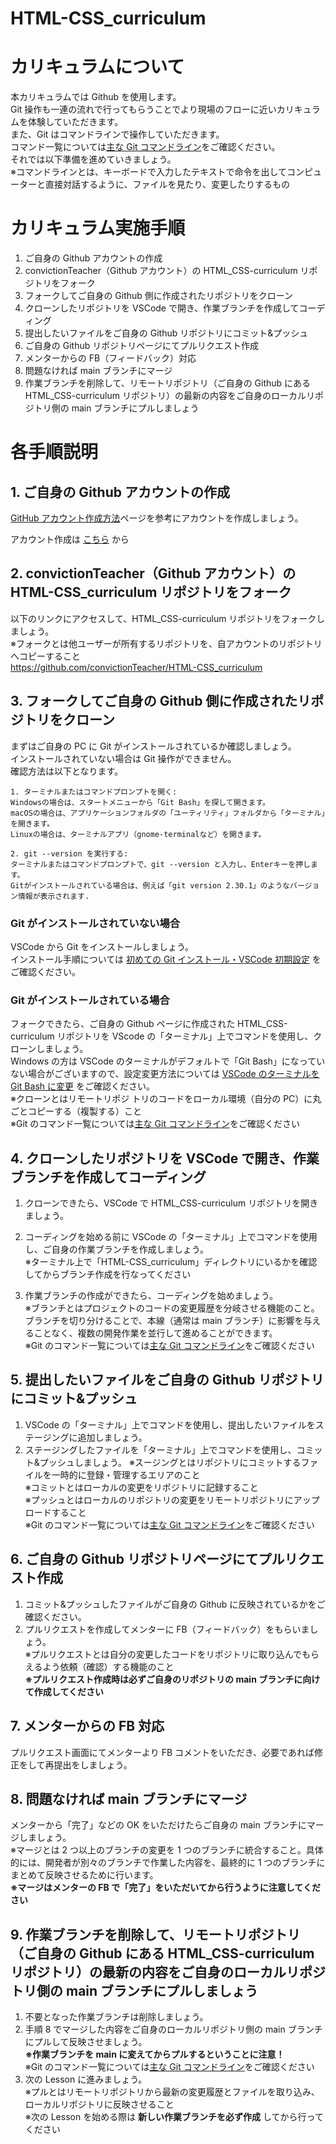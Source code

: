 # HTML-CSS_curriculum

# カリキュラムについて

本カリキュラムでは Github を使用します。<br>
Git 操作も一連の流れで行ってもらうことでより現場のフローに近いカリキュラムを体験していただきます。<br>
また、Git はコマンドラインで操作していただきます。<br>
コマンド一覧については[主な Git コマンドライン](https://convi0310.backlog.com/alias/wiki/4277991)をご確認ください。<br>
それでは以下準備を進めていきましょう。<br>
※コマンドラインとは、キーボードで入力したテキストで命令を出してコンピューターと直接対話するように、ファイルを見たり、変更したりするもの

# カリキュラム実施手順

1. ご自身の Github アカウントの作成
2. convictionTeacher（Github アカウント）の HTML_CSS-curriculum リポジトリをフォーク
3. フォークしてご自身の Github 側に作成されたリポジトリをクローン
4. クローンしたリポジトリを VSCode で開き、作業ブランチを作成してコーディング
5. 提出したいファイルをご自身の Github リポジトリにコミット&プッシュ
6. ご自身の Github リポジトリページにてプルリクエスト作成
7. メンターからの FB（フィードバック）対応
8. 問題なければ main ブランチにマージ
9. 作業ブランチを削除して、リモートリポジトリ（ご自身の Github にある HTML_CSS-curriculum リポジトリ）の最新の内容をご自身のローカルリポジトリ側の main ブランチにプルしましょう

# 各手順説明

## 1. ご自身の Github アカウントの作成

[GitHub アカウント作成方法](https://zenn.dev/keison8864/articles/069d9be35b92c2)ページを参考にアカウントを作成しましょう。

アカウント作成は [こちら](https://github.com/) から

## 2. convictionTeacher（Github アカウント）の HTML-CSS_curriculum リポジトリをフォーク

以下のリンクにアクセスして、HTML_CSS-curriculum リポジトリをフォークしましょう。<br>
※フォークとは他ユーザーが所有するリポジトリを、自アカウントのリポジトリへコピーすること<br>
https://github.com/convictionTeacher/HTML-CSS_curriculum

## 3. フォークしてご自身の Github 側に作成されたリポジトリをクローン

まずはご自身の PC に Git がインストールされているか確認しましょう。<br>
インストールされていない場合は Git 操作ができません。<br>
確認方法は以下となります。

```
1. ターミナルまたはコマンドプロンプトを開く:
Windowsの場合は、スタートメニューから「Git Bash」を探して開きます。﻿
macOSの場合は、アプリケーションフォルダの「ユーティリティ」フォルダから「ターミナル」を開きます。﻿
Linuxの場合は、ターミナルアプリ（gnome-terminalなど）を開きます。﻿

2. git --version を実行する:
ターミナルまたはコマンドプロンプトで、git --version と入力し、Enterキーを押します。﻿
Gitがインストールされている場合は、例えば「git version 2.30.1」のようなバージョン情報が表示されます.﻿
```

### Git がインストールされていない場合

VSCode から Git をインストールしましょう。<br>
インストール手順については [初めての Git インストール・VSCode 初期設定](https://webcreatorfile.com/web/git/2068/) をご確認ください。

### Git がインストールされている場合

フォークできたら、ご自身の Github ページに作成された HTML_CSS-curriculum リポジトリを VScode の「ターミナル」上でコマンドを使用し、クローンしましょう。<br>
Windows の方は VSCode のターミナルがデフォルトで「Git Bash」になっていない場合がございますので、設定変更方法については [VSCode のターミナルを Git Bash に変更](https://qiita.com/daikiozawa/items/48a9fe0e2898c7dd78ae) をご確認ください。<br>
※クローンとはリモートリポジ トリのコードをローカル環境（自分の PC）に丸ごとコピーする（複製する）こと<br>
※Git のコマンド一覧については[主な Git コマンドライン](https://convi0310.backlog.com/alias/wiki/4277991)をご確認ください

## 4. クローンしたリポジトリを VSCode で開き、作業ブランチを作成してコーディング

1. クローンできたら、VSCode で HTML_CSS-curriculum リポジトリを開きましょう。

2. コーディングを始める前に VSCode の「ターミナル」上でコマンドを使用し、ご自身の作業ブランチを作成しましょう。<br>
   ※ターミナル上で「HTML-CSS_curriculum」ディレクトリにいるかを確認してからブランチ作成を行なってください

3. 作業ブランチの作成ができたら、コーディングを始めましょう。<br>
   ※ブランチとはプロジェクトのコードの変更履歴を分岐させる機能のこと。ブランチを切り分けることで、本線（通常は main ブランチ）に影響を与えることなく、複数の開発作業を並行して進めることができます。<br>
   ※Git のコマンド一覧については[主な Git コマンドライン](https://convi0310.backlog.com/alias/wiki/4277991)をご確認ください

## 5. 提出したいファイルをご自身の Github リポジトリにコミット&プッシュ

1. VSCode の「ターミナル」上でコマンドを使用し、提出したいファイルをステージングに追加しましょう。
2. ステージングしたファイルを「ターミナル」上でコマンドを使用し、コミット&プッシュしましょう。
   ※スージングとはリポジトリにコミットするファイルを一時的に登録・管理するエリアのこと<br>
   ※コミットとはローカルの変更をリポジトリに記録すること<br>
   ※プッシュとはローカルのリポジトリの変更をリモートリポジトリにアップロードすること<br>
   ※Git のコマンド一覧については[主な Git コマンドライン](https://convi0310.backlog.com/alias/wiki/4277991)をご確認ください

## 6. ご自身の Github リポジトリページにてプルリクエスト作成

1. コミット&プッシュしたファイルがご自身の Github に反映されているかをご確認ください。
2. プルリクエストを作成してメンターに FB（フィードバック）をもらいましょう。<br>
   ※プルリクエストとは自分の変更したコードをリポジトリに取り込んでもらえるよう依頼（確認）する機能のこと<br>
   **※プルリクエスト作成時は必ずご自身のリポジトリの main ブランチに向けて作成してください**

## 7. メンターからの FB 対応

プルリクエスト画面にてメンターより FB コメントをいただき、必要であれば修正をして再提出をしましょう。

## 8. 問題なければ main ブランチにマージ

メンターから「完了」などの OK をいただけたらご自身の main ブランチにマージしましょう。<br>
※マージとは 2 つ以上のブランチの変更を 1 つのブランチに統合すること。具体的には、開発者が別々のブランチで作業した内容を、最終的に 1 つのブランチにまとめて反映させるために行います。<br>
**※マージはメンターの FB で「完了」をいただいてから行うように注意してください**

## 9. 作業ブランチを削除して、リモートリポジトリ（ご自身の Github にある HTML_CSS-curriculum リポジトリ）の最新の内容をご自身のローカルリポジトリ側の main ブランチにプルしましょう

1. 不要となった作業ブランチは削除しましょう。
2. 手順 8 でマージした内容をご自身のローカルリポジトリ側の main ブランチにプルして反映させましょう。<br>
   **※作業ブランチを main に変えてからプルするということに注意！**<br>
   ※Git のコマンド一覧については[主な Git コマンドライン](https://convi0310.backlog.com/alias/wiki/4277991)をご確認ください
3. 次の Lesson に進みましょう。<br>
   ※プルとはリモートリポジトリから最新の変更履歴とファイルを取り込み、ローカルリポジトリに反映させること<br>
   ※次の Lesson を始める際は **新しい作業ブランチを必ず作成** してから行ってください
